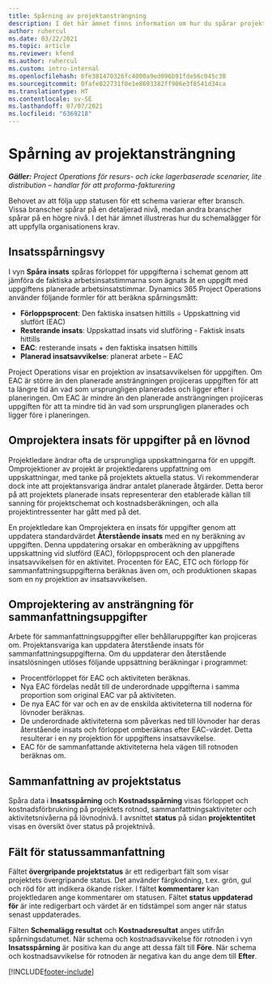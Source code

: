 ```yaml
---
title: Spårning av projektansträngning
description: I det här ämnet finns information om hur du spårar projektarbete och framsteg i arbetet.
author: ruhercul
ms.date: 03/22/2021
ms.topic: article
ms.reviewer: kfend
ms.author: ruhercul
ms.custom: intro-internal
ms.openlocfilehash: 6fe381470326fc4000a9ed096b91fde56c045c38
ms.sourcegitcommit: 0fafe022731f0e1e8693382ff906e3f8541d34ca
ms.translationtype: HT
ms.contentlocale: sv-SE
ms.lasthandoff: 07/07/2021
ms.locfileid: "6369218"
---
```

# <a name="project-effort-tracking"></a>Spårning av projektansträngning

_**Gäller:** Project Operations för resurs- och icke lagerbaserade scenarier, lite distribution – handlar för att proforma-fakturering_

Behovet av att följa upp statusen för ett schema varierar efter bransch. Vissa branscher spårar på en detaljerad nivå, medan andra branscher spårar på en högre nivå. I det här ämnet illustreras hur du schemalägger för att uppfylla organisationens krav.

## <a name="effort-tracking-view"></a>Insatsspårningsvy

I vyn **Spåra insats** spåras förloppet för uppgifterna i schemat genom att jämföra de faktiska arbetsinsatstimmarna som ägnats åt en uppgift med uppgiftens planerade arbetsinsatstimmar. Dynamics 365 Project Operations använder följande formler för att beräkna spårningsmått:

- **Förloppsprocent**: Den faktiska insatsen hittills ÷ Uppskattning vid slutfört (EAC) 
- **Resterande insats**: Uppskattad insats vid slutföring - Faktisk insats hittills 
- **EAC**: resterande insats + den faktiska insatsen hittills 
- **Planerad insatsavvikelse**: planerat arbete – EAC

Project Operations visar en projektion av insatsavvikelsen för uppgiften. Om EAC är större än den planerade ansträngningen projiceras uppgiften för att ta längre tid än vad som ursprungligen planerades och ligger efter i planeringen. Om EAC är mindre än den planerade ansträngningen projiceras uppgiften för att ta mindre tid än vad som ursprungligen planerades och ligger före i planeringen.

## <a name="reprojecting-effort-on-leaf-node-tasks"></a>Omprojektera insats för uppgifter på en lövnod

Projektledare ändrar ofta de ursprungliga uppskattningarna för en uppgift. Omprojektioner av projekt är projektledarens uppfattning om uppskattningar, med tanke på projektets aktuella status. Vi rekommenderar dock inte att projektansvariga ändrar antalet planerade åtgärder. Detta beror på att projektets planerade insats representerar den etablerade källan till sanning för projektschemat och kostnadsberäkningen, och alla projektintressenter har gått med på det.

En projektledare kan Omprojektera en insats för uppgifter genom att uppdatera standardvärdet **Återstående insats** med en ny beräkning av uppgiften. Denna uppdatering orsakar en omberäkning av uppgiftens uppskattning vid slutförd (EAC), förloppsprocent och den planerade insatsavvikelsen för en aktivitet. Procenten för EAC, ETC och förlopp för sammanfattningsuppgifterna beräknas även om, och produktionen skapas som en ny projektion av insatsavvikelsen.

## <a name="reprojection-of-effort-on-summary-tasks"></a>Omprojektering av ansträngning för sammanfattningsuppgifter

Arbete för sammanfattningsuppgifter eller behållaruppgifter kan projiceras om. Projektansvariga kan uppdatera återstående insats för sammanfattningsuppgifterna. Om du uppdaterar den återstående insatslösningen utlöses följande uppsättning beräkningar i programmet:

- Procentförloppet för EAC och aktiviteten beräknas.
- Nya EAC fördelas nedåt till de underordnade uppgifterna i samma proportion som original EAC var på aktiviteten.
- De nya EAC för var och en av de enskilda aktiviteterna till noderna för lövnoder beräknas. 
- De underordnade aktiviteterna som påverkas ned till lövnoder har deras återstående insats och förloppet omberäknas efter EAC-värdet. Detta resulterar i en ny projektion för uppgiftens insatsavvikelse. 
- EAC för de sammanfattande aktiviteterna hela vägen till rotnoden beräknas om.


## <a name="project-status-summary"></a>Sammanfattning av projektstatus

Spåra data i **Insatsspårning** och **Kostnadsspårning** visas förloppet och kostnadsförbrukning på projektets rotnod, sammanfattningsaktiviteter och aktivitetsnivåerna på lövnodnivå. I avsnittet **status** på sidan **projektentitet** visas en översikt över status på projektnivå.

## <a name="status-summary-fields"></a>Fält för statussammanfattning

Fältet **övergripande projektstatus** är ett redigerbart fält som visar projektets övergripande status. Det använder färgkodning, t.ex. grön, gul och röd för att indikera ökande risker. I fältet **kommentarer** kan projektledaren ange kommentarer om statusen. Fältet **status uppdaterad för** är inte redigerbart och värdet är en tidstämpel som anger när status senast uppdaterades.

Fälten **Schemalägg resultat** och **Kostnadsresultat** anges utifrån spårningsdatumet. När schema och kostnadsavvikelse för rotnoden i vyn **Insatsspårning** är positiva kan du ange att dessa fält till **Före**. När schema och kostnadsavvikelse för rotnoden är negativa kan du ange dem till **Efter**.


[!INCLUDE[footer-include](../includes/footer-banner.md)]
